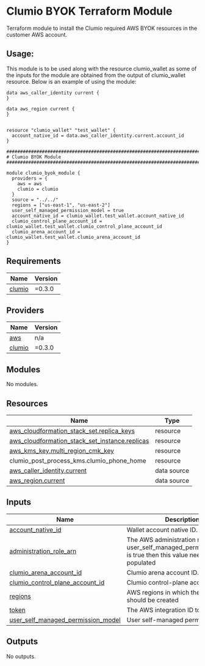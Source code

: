 <!-- BEGIN_TF_DOCS -->

# Clumio BYOK Terraform Module

Terraform module to install the Clumio required AWS BYOK resources in the customer AWS account.

## Usage:
This module is to be used along with the resource clumio_wallet as some of the inputs for the module are obtained from the output of clumio_wallet  resource.
Below is an example of using the module:

```hcl
data aws_caller_identity current {
}

data aws_region current {
}


resource "clumio_wallet" "test_wallet" {
  account_native_id = data.aws_caller_identity.current.account_id
}

################################################################################
# Clumio BYOK Module
################################################################################

module clumio_byok_module {
  providers = {
    aws = aws
    clumio = clumio
  }
  source = "../../"
  regions = ["us-east-1", "us-east-2"]
  user_self_managed_permission_model = true
  account_native_id = clumio_wallet.test_wallet.account_native_id
  clumio_control_plane_account_id = clumio_wallet.test_wallet.clumio_control_plane_account_id
  clumio_arena_account_id = clumio_wallet.test_wallet.clumio_arena_account_id
}
```

## Requirements

| Name | Version |
|------|---------|
| <a name="requirement_clumio"></a> [clumio](#requirement\_clumio) | =0.3.0 |

## Providers

| Name | Version |
|------|---------|
| <a name="provider_aws"></a> [aws](#provider\_aws) | n/a |
| <a name="provider_clumio"></a> [clumio](#provider\_clumio) | =0.3.0 |

## Modules

No modules.

## Resources

| Name | Type |
|------|------|
| [aws_cloudformation_stack_set.replica_keys](https://registry.terraform.io/providers/hashicorp/aws/latest/docs/resources/cloudformation_stack_set) | resource |
| [aws_cloudformation_stack_set_instance.replicas](https://registry.terraform.io/providers/hashicorp/aws/latest/docs/resources/cloudformation_stack_set_instance) | resource |
| [aws_kms_key.multi_region_cmk_key](https://registry.terraform.io/providers/hashicorp/aws/latest/docs/resources/kms_key) | resource |
| clumio_post_process_kms.clumio_phone_home | resource |
| [aws_caller_identity.current](https://registry.terraform.io/providers/hashicorp/aws/latest/docs/data-sources/caller_identity) | data source |
| [aws_region.current](https://registry.terraform.io/providers/hashicorp/aws/latest/docs/data-sources/region) | data source |

## Inputs

| Name | Description | Type | Default | Required |
|------|-------------|------|---------|:--------:|
| <a name="input_account_native_id"></a> [account\_native\_id](#input\_account\_native\_id) | Wallet account native ID. | `string` | n/a | yes |
| <a name="input_administration_role_arn"></a> [administration\_role\_arn](#input\_administration\_role\_arn) | The AWS administration role arn. If user\_self\_managed\_permission\_model is true then this value needs to be populated | `string` | `""` | no |
| <a name="input_clumio_arena_account_id"></a> [clumio\_arena\_account\_id](#input\_clumio\_arena\_account\_id) | Clumio arena account ID. | `string` | n/a | yes |
| <a name="input_clumio_control_plane_account_id"></a> [clumio\_control\_plane\_account\_id](#input\_clumio\_control\_plane\_account\_id) | Clumio control-plane account ID. | `string` | n/a | yes |
| <a name="input_regions"></a> [regions](#input\_regions) | AWS regions in which the replica keys should be created | `list(string)` | n/a | yes |
| <a name="input_token"></a> [token](#input\_token) | The AWS integration ID token. | `string` | n/a | yes |
| <a name="input_user_self_managed_permission_model"></a> [user\_self\_managed\_permission\_model](#input\_user\_self\_managed\_permission\_model) | User self-managed permission model. | `bool` | `false` | no |

## Outputs

No outputs.


<!-- END_TF_DOCS -->
